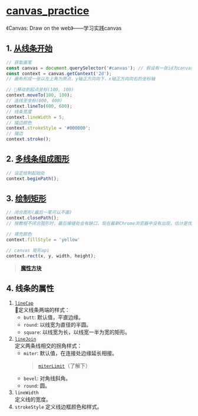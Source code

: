 # [canvas_practice](https://chaoszsc.github.io/canvas_practice/)
《Canvas: Draw on the web》——学习实践canvas

## 1. [从线条开始](./src/index1.html)
```javascript
// 获取画笔
const canvas = document.querySelector('#canvas'); // 假设有一张id为canvas的画布
const context = canvas.getContext('2d');
// 画布形成一张以左上角为原点，y轴正方向向下，x轴正方向向右的坐标轴

// 移动到起点坐标(100, 100)
context.moveTo(100, 100);
// 连线至坐标(600, 600)
context.lineTo(600, 600);
// 线条宽度
context.lineWidth = 5;
// 描边颜色
context.strokeStyle = '#000000';
// 描边
context.stroke();
```

## 2. [多线条组成图形](./src/index2.html)
```javascript
// 设定绘制起始处
context.beginPath();
```

## 3. [绘制矩形](./src/index3.html)
```javascript
// 闭合图形(最后一笔可以不画)
context.closePath();
// 按教程不闭合图形时，最后接缝处会有缺口，现在最新Chrome浏览器中没有出现，估计是优化了。。。

// 填充颜色
context.fillStyle = 'yellow'

// canvas 矩形api
context.rect(x, y, width, height);
```
>[**魔性方块**](./src/index3-1.html)

## 4. 线条的属性
1. [`lineCap`](./src/index4-1.html)  
定义线条两端的样式：
    * `butt`: 默认值，平直边缘。
    * `round`: 以线宽为直径的半圆。
    * `square`: 以线宽为长，以线宽一半为宽的矩形。
2. [`lineJoin`](./src/index4-2.html)  
定义两条线相交的拐角样式：
    * `miter`: 默认值，在连接处边缘延长相接。  
        > [`miterLimit`](./src/index4-3.html)（了解下）
    * `bevel`: 对角线斜角。
    * `round`: 圆。
3. `lineWidth`  
定义线的宽度。
4. `strokeStyle`
定义线边框颜色和样式。
